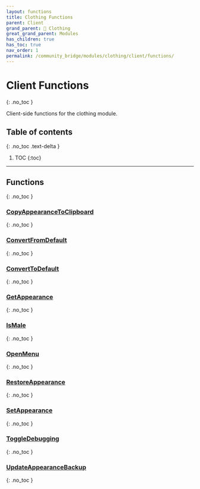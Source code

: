 ```yaml
---
layout: functions
title: Clothing Functions
parent: Client
grand_parent: 👔 Clothing
great_grand_parent: Modules
has_children: true
has_toc: true
nav_order: 1
permalink: /community_bridge/modules/clothing/client/functions/
---
```


# Client Functions
{: .no_toc }

Client-side functions for the clothing module.

## Table of contents
{: .no_toc .text-delta }

1. TOC
{:toc}

---
## Functions
{: .no_toc }


### [CopyAppearanceToClipboard](CopyAppearanceToClipboard)
{: .no_toc }

### [ConvertFromDefault](ConvertFromDefault)
{: .no_toc }

### [ConvertToDefault](ConvertToDefault)
{: .no_toc }

### [GetAppearance](GetAppearance)
{: .no_toc }

### [IsMale](IsMale)
{: .no_toc }

### [OpenMenu](OpenMenu)
{: .no_toc }

### [RestoreAppearance](RestoreAppearance)
{: .no_toc }

### [SetAppearance](SetAppearance)
{: .no_toc }

### [ToggleDebugging](ToggleDebugging)
{: .no_toc }

### [UpdateAppearanceBackup](UpdateAppearanceBackup)
{: .no_toc }


